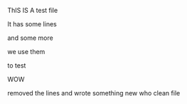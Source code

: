 ThIS IS A test file

It has some lines

and some more

we use them

to test

WOW

removed the lines
and wrote something new
who
clean file

